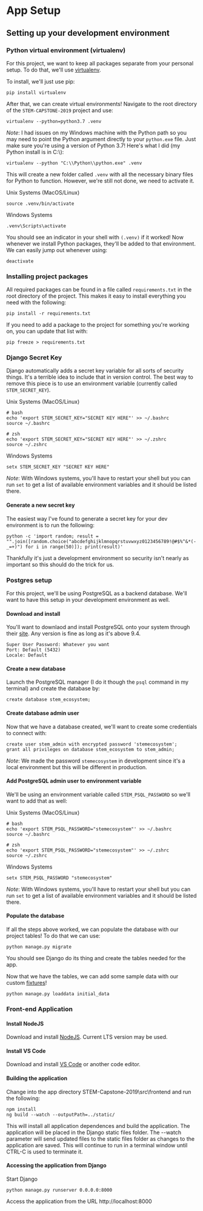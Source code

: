 # App Setup

## Setting up your development environment

### Python virtual environment (virtualenv)

For this project, we want to keep all packages separate from your personal
setup. To do that, we'll use [virtualenv](https://pypi.org/project/virtualenv/).

To install, we'll just use pip:

    pip install virtualenv

After that, we can create virtual environments! Navigate to the root directory
of the `STEM-CAPSTONE-2019` project and use:

    virtualenv --python=python3.7 .venv

_Note_: I had issues on my Windows machine with the Python path so you may need to point the Python argument directly to your `python.exe` file. Just make sure you're using a version of Python 3.7! Here's what I did (my Python install is in C:\\):

    virtualenv --python "C:\\Python\\python.exe" .venv

This will create a new folder called `.venv` with all the necessary binary files
for Python to function. However, we're still not done, we need to activate it.

Unix Systems (MacOS/Linux)

    source .venv/bin/activate

Windows Systems

    .venv\Scripts\activate

You should see an indicator in your shell with `(.venv)` if it worked! Now whenever
we install Python packages, they'll be added to that environment. We can easily jump
out whenever using:

    deactivate

### Installing project packages

All required packages can be found in a file called `requirements.txt` in the root
directory of the project. This makes it easy to install everything you need with
the following:

    pip install -r requirements.txt

If you need to add a package to the project for something you're working on, you can
update that list with:

    pip freeze > requirements.txt

### Django Secret Key

Django automatically adds a secret key variable for all sorts of security things.
It's a terrible idea to include that in version control. The best way to remove this
piece is to use an environment variable (currently called `STEM_SECRET_KEY`).

Unix Systems (MacOS/Linux)

    # bash
    echo 'export STEM_SECRET_KEY="SECRET KEY HERE"' >> ~/.bashrc
    source ~/.bashrc

    # zsh
    echo 'export STEM_SECRET_KEY="SECRET KEY HERE"' >> ~/.zshrc
    source ~/.zshrc

Windows Systems

    setx STEM_SECRET_KEY "SECRET KEY HERE"

_Note_: With Windows systems, you'll have to restart your shell but you can run `set` to get a list of available environment variables and it should be listed there.

#### Generate a new secret key

The easiest way I've found to generate a secret key for your dev environment is to
run the following:

    python -c 'import random; result = "".join([random.choice("abcdefghijklmnopqrstuvwxyz0123456789!@#$%^&*(-_=+)") for i in range(50)]); print(result)'

Thankfully it's just a development environment so security isn't nearly as important so this
should do the trick for us.

### Postgres setup

For this project, we'll be using PostgreSQL as a backend database. We'll want to have this setup in your development environment as well.

#### Download and install

You'll want to downlaod and install PostgreSQL onto your system through their [site](https://www.postgresql.org/download/). Any version is fine as long as it's above 9.4.

    Super User Password: Whatever you want
    Port: Default (5432)
    Locale: Default

#### Create a new database

Launch the PostgreSQL manager (I do it though the `psql` command in my terminal) and create the database by:

    create database stem_ecosystem;

#### Create database admin user

Now that we have a database created, we'll want to create some credentials to connect with:

    create user stem_admin with encrypted password 'stemecosystem';
    grant all privileges on database stem_ecosystem to stem_admin;

_Note_: We made the password `stemecosystem` in development since it's a local environment but this will be different in production.

#### Add PostgreSQL admin user to environment variable

We'll be using an environment variable called `STEM_PSQL_PASSWORD` so we'll want to add that as well:

Unix Systems (MacOS/Linux)

    # bash
    echo 'export STEM_PSQL_PASSWORD="stemecosystem"' >> ~/.bashrc
    source ~/.bashrc

    # zsh
    echo 'export STEM_PSQL_PASSWORD="stemecosystem"' >> ~/.zshrc
    source ~/.zshrc

Windows Systems

    setx STEM_PSQL_PASSWORD "stemecosystem"

_Note_: With Windows systems, you'll have to restart your shell but you can run `set` to get a list of available environment variables and it should be listed there.

#### Populate the database

If all the steps above worked, we can populate the database with our project tables! To do that we can use:

    python manage.py migrate

You should see Django do its thing and create the tables needed for the app.

Now that we have the tables, we can add some sample data with our custom [fixtures](https://docs.djangoproject.com/en/2.1/howto/initial-data/)!

    python manage.py loaddata initial_data
	

### Front-end Application

#### Install NodeJS

Download and install [NodeJS](https://nodejs.org/en/).  Current LTS version may be used.

#### Install VS Code

Download and install [VS Code](https://code.visualstudio.com/) or another code editor.

#### Building the application

Change into the app directory STEM-Capstone-2019\src\frontend and run the following:

    npm install
    ng build --watch --outputPath=../static/

This will install all application dependences and build the application.  The application will be placed in the Django static files folder.  The --watch parameter will send updated files to the static files folder as changes to the application are saved.  This will continue to run in a terminal window until CTRL-C is used to terminate it.

#### Accessing the application from Django

Start Django

    python manage.py runserver 0.0.0.0:8000

Access the application from the URL http://localhost:8000

